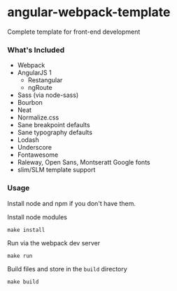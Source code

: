 # angular-webpack-template
Complete template for front-end development

### What's Included
* Webpack
* AngularJS 1
  * Restangular
  * ngRoute
* Sass (via node-sass)
* Bourbon
* Neat
* Normalize.css
* Sane breakpoint defaults
* Sane typography defaults
* Lodash
* Underscore
* Fontawesome
* Raleway, Open Sans, Montseratt Google fonts
* slim/SLM template support

### Usage
Install node and npm if you don't have them.

Install node modules
```
make install
```

Run via the webpack dev server
```
make run
```

Build files and store in the `build` directory
```
make build
```
